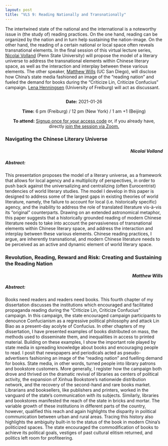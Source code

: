 ```yaml
---
layout: post
title: "VLS 9: Reading Nationally and Transnationally"
---
```

<!-- General section for session -->
<div class="row">
    <div class="6u 12u$(small)">
    <!-- Include speaker and discussants with links to institutional pages -->
        <p>
            The intertwined state of the national and the international is a noteworthy issue in (the study of) reading practices. On the one hand, reading can be organized by the nation and in turn help sustaining the nation-image. On the other hand, the reading of a certain national or local space often reveals transnational elements. In the final session of this virtual lecture series, <a href="https://complit.la.psu.edu/people/nmv10">Nicolai Volland</a> (Penn State University) will propose the model of a literary universe to address the transnational elements within Chinese literary space, as well as the interaction and interplay between these various elements. The other speaker, <a href="https://www.academicconnections.ucsd.edu/instructors/mwills.html">Matthew Wills</a> (UC San Diego), will disclose how China’s state media fashioned an image of the “reading nation” and fueled the demand for books during the “Criticize Lin, Criticize Confucius” campaign. <a href="https://www.sinologie.uni-freiburg.de/Mitarbeiterinnen/professorinnen/henningsen">Lena Henningsen</a> (University of Freiburg) will act as discussant. 
        </p>
    </div>
    <div class="6u 12u$(small)">
        <span class="image fit"><img src="{{ site.baseurl }}/assets/images/vls9pic.jpg" alt=""/></span>
    </div>
</div>
<!-- Date and Signup Box -->

<div class="box">
    <p style="text-align: center;">
        <b>Date:</b> 2021-01-26
    </p>    
    <p style="text-align: center;">
        <b>Time:</b> 6 pm (Freiburg) / 12 pm (New York) / 1 am +1 (Beijing)
    </p>
    <p style="text-align: center;">
        <b>To attend:</b> <a class="button special small icon fa-envelope-open" href="mailto:readchinalectureseries@gmail.com">Signup once for your access code</a> or, if you already have, directly
        <a class="button special small icon fa-video-camera" href="https://uni-freiburg.zoom.us/j/83487054977">join the session via Zoom.</a>
    </p>
</div>

<!-- Abstracts and Speakers -->
<div class="row">
    <div class="6u 12u$(small)">
        <h3>Navigating the Chinese Literary Universe</h3>
        <h4 style="text-align: right"><i>Nicolai Volland</i></h4>
        <h5> Abstract:</h5>
        <p>
            This presentation proposes the model of a literary universe, as a framework that allows for local agency and a multiplicity of perspectives, in order to push back against the universalizing and centralizing (often Eurocentrist) tendencies of world literary studies. The model I develop in this paper is designed to address some of the largest gaps in existing theories of world literature, namely, the failure to account for local (i.e. historically specific) agency, and the inability to address the role of translated literature vis-à-vis its “original” counterparts. Drawing on an extended astronomical metaphor, this paper suggests that a historically grounded reading of modern Chinese literature needs to take into account the pervasiveness of transnational elements within Chinese literary space, and address the interaction and interplay between these various elements. Chinese reading practices, I argue, are inherently transnational, and modern Chinese literature needs to be perceived as an active and dynamic element of world literary space.
        </p>
    </div>
    <div class="6u$ 12u$(small)">
        <h3>Revolution, Reading, Reward and Risk: Creating and Sustaining the Reading Nation</h3>
        <h4 style="text-align: right"><i>Matthew Wills</i></h4>
        <h5> Abstract:</h5>
        <p>
            Books need readers and readers need books. This fourth chapter of my dissertation discusses the institutions which encouraged and facilitated propaganda reading during the “Criticize Lin, Criticize Confucius” campaign. In this campaign, the state encouraged campaign participants to denounce Confucianism as a regressive political philosophy and attack Lin Biao as a present-day acolyte of Confucius. In other chapters of my dissertation, I have presented examples of books distributed on mass, the methods used to disseminate them, and inequalities in access to printed material. Building on these examples, I show the important role played by state media in spreading knowledge about books and encouraging people to read. I posit that newspapers and periodicals acted as pseudo-advertisers fashioning an image of the “reading nation” and fuelling demand for books. State media, in other words, turned people into library patrons and bookstore customers. More generally, I register how the campaign both drove and thrived on the dramatic revival of libraries as centers of political activity, the expansion of Xinhua Bookstore’s nationwide distribution network, and the recovery of the second-hand and rare books market. Librarians and booksellers, like publishers and printers, worked in the vanguard of the state’s communication with its subjects. Similarly, libraries and bookstores manifested the reach of the state in bricks and mortar. The variable growth of these institutions in different parts of the country, however, qualified this reach and again highlights the disparity in political communication between urban and rural areas. Tracing this history also highlights the ambiguity built-in to the status of the book in modern China’s politicized spaces. The state encouraged the commodification of books to achieve its political goals, vestiges of past cultural elitism returned, and politics left room for profiteering.
        </p>
    </div>
</div>
